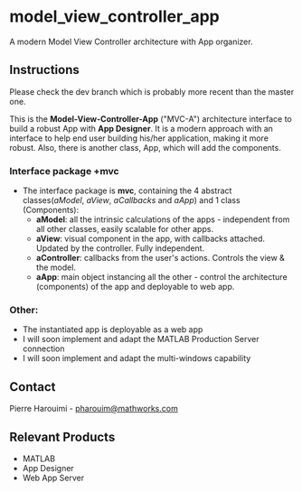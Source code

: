 # model_view_controller_app
A modern Model View Controller architecture with App organizer.
![]()

## Instructions
Please check the dev branch which is probably more recent than the master one.

This is the **Model-View-Controller-App** ("MVC-A") architecture interface to build a robust App with **App Designer**.
It is a modern approach with an interface to help end user building his/her application, making it more robust.
Also, there is another class, App, which will add the components.  

### Interface package +mvc  
* The interface package is **mvc**, containing the 4 abstract classes(*aModel*, *aView*, *aCallbacks* and *aApp*) and 1 class (Components):  
  - **aModel**: all the intrinsic calculations of the apps - independent from all other classes, easily scalable for other apps. 
  - **aView**: visual component in the app, with callbacks attached. Updated by the controller. Fully independent.
  - **aController**: callbacks from the user's actions. Controls the view & the model.
  - **aApp**: main object instancing all the other - control the architecture (components) of the app and deployable to web app.


### Other:  
* The instantiated app is deployable as a web app  
* I will soon implement and adapt the MATLAB Production Server connection  
* I will soon implement and adapt the multi-windows capability

## Contact
Pierre Harouimi - pharouim@mathworks.com

## Relevant Products
* MATLAB
* App Designer
* Web App Server
